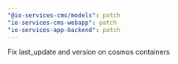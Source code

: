 ```yaml
---
"@io-services-cms/models": patch
"io-services-cms-webapp": patch
"io-services-app-backend": patch
---
```


Fix last_update and version on cosmos containers
